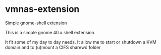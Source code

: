 # vmnas-extension
Simple gnome-shell extension

This is a simple gnome 40.x shell extension.

It fit some of my day to day needs. It allow me to start or shutdown a KVM domain and to (u)mount a CIFS sharewd folder
